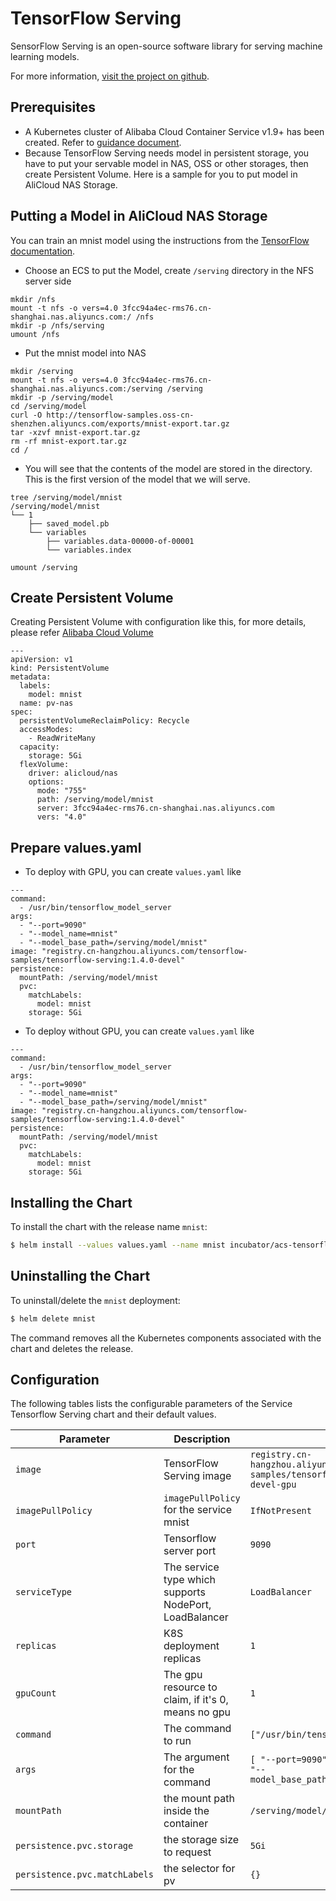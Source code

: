 # TensorFlow Serving

SensorFlow Serving is an open-source software library for serving machine learning models.

For more information,
[visit the project on github](https://github.com/tensorflow/serving).

## Prerequisites

- A Kubernetes cluster of Alibaba Cloud Container Service v1.9+ has been created. Refer to [guidance document](https://www.alibabacloud.com/help/doc-detail/53752.html).
- Because TensorFlow Serving needs model in persistent storage, you have to put your servable model in NAS, OSS or other storages, then create Persistent Volume. Here is a sample for you to put model in AliCloud NAS Storage.

## Putting a Model in AliCloud NAS Storage

You can train an mnist model using the instructions from the [TensorFlow documentation](https://www.tensorflow.org/tutorials/layers).  

* Choose an ECS to put the Model, create `/serving` directory in the NFS server side

```
mkdir /nfs
mount -t nfs -o vers=4.0 3fcc94a4ec-rms76.cn-shanghai.nas.aliyuncs.com:/ /nfs
mkdir -p /nfs/serving
umount /nfs
```

* Put the mnist model into NAS

```
mkdir /serving
mount -t nfs -o vers=4.0 3fcc94a4ec-rms76.cn-shanghai.nas.aliyuncs.com:/serving /serving
mkdir -p /serving/model
cd /serving/model
curl -O http://tensorflow-samples.oss-cn-shenzhen.aliyuncs.com/exports/mnist-export.tar.gz
tar -xzvf mnist-export.tar.gz
rm -rf mnist-export.tar.gz
cd /
```

* You will see that the contents of the model are stored in the  directory. This is the first version of the model that we will serve.

```
tree /serving/model/mnist
/serving/model/mnist
└── 1
    ├── saved_model.pb
    └── variables
        ├── variables.data-00000-of-00001
        └── variables.index

umount /serving
```

## Create Persistent Volume

Creating Persistent Volume with configuration like this, for more details, please refer [Alibaba Cloud Volume](https://www.alibabacloud.com/help/doc-detail/63953.htm)

```
--- 
apiVersion: v1
kind: PersistentVolume
metadata: 
  labels: 
    model: mnist
  name: pv-nas
spec:
  persistentVolumeReclaimPolicy: Recycle
  accessModes: 
    - ReadWriteMany
  capacity: 
    storage: 5Gi
  flexVolume: 
    driver: alicloud/nas
    options: 
      mode: "755"
      path: /serving/model/mnist
      server: 3fcc94a4ec-rms76.cn-shanghai.nas.aliyuncs.com
      vers: "4.0"
```

## Prepare values.yaml

* To deploy with GPU, you can create `values.yaml` like

```
---
command: 
  - /usr/bin/tensorflow_model_server
args: 
  - "--port=9090"
  - "--model_name=mnist"
  - "--model_base_path=/serving/model/mnist"
image: "registry.cn-hangzhou.aliyuncs.com/tensorflow-samples/tensorflow-serving:1.4.0-devel"
persistence: 
  mountPath: /serving/model/mnist
  pvc: 
    matchLabels: 
      model: mnist
    storage: 5Gi
```

* To deploy without GPU, you can create `values.yaml` like 

```
---
command: 
  - /usr/bin/tensorflow_model_server
args: 
  - "--port=9090"
  - "--model_name=mnist"
  - "--model_base_path=/serving/model/mnist"
image: "registry.cn-hangzhou.aliyuncs.com/tensorflow-samples/tensorflow-serving:1.4.0-devel"
persistence: 
  mountPath: /serving/model/mnist
  pvc: 
    matchLabels: 
      model: mnist
    storage: 5Gi
```

## Installing the Chart

To install the chart with the release name `mnist`:

```bash
$ helm install --values values.yaml --name mnist incubator/acs-tensorflow-serving
```

## Uninstalling the Chart

To uninstall/delete the `mnist` deployment:

```bash
$ helm delete mnist
```

The command removes all the Kubernetes components associated with the chart and
deletes the release.

## Configuration

The following tables lists the configurable parameters of the Service Tensorflow Serving
chart and their default values.

| Parameter | Description | Default |
|-----------|-------------|---------|
| `image` | TensorFlow Serving image | `registry.cn-hangzhou.aliyuncs.com/tensorflow-samples/tensorflow-serving:1.4.0-devel-gpu` |
| `imagePullPolicy` | `imagePullPolicy` for the service mnist | `IfNotPresent` |
| `port` | Tensorflow server port | `9090` |
| `serviceType` | The service type which supports NodePort, LoadBalancer | `LoadBalancer` |
|`replicas`| K8S deployment replicas | `1` |
|`gpuCount`| The gpu resource to claim, if it's 0, means no gpu  | `1` |
|`command`|  The command to run | `["/usr/bin/tensorflow_model_server"]`|
|`args`| The argument for the command | `[ "--port=9090", "--model_name=mnist", "--model_base_path=/serving/model/mnist"] ` |
|`mountPath`| the mount path inside the container | `/serving/model/mnist` |
|`persistence.pvc.storage`| the storage size to request | `5Gi` |
|`persistence.pvc.matchLabels`| the selector for pv | `{}` |




